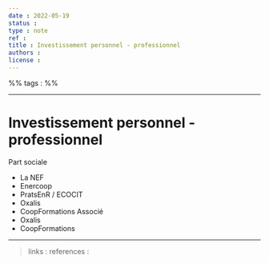 ```yaml
---
date : 2022-05-19
status : 
type : note
ref : 
title : Investissement personnel - professionnel
authors : 
license : 
---
```


%% tags : %% 

---

Investissement personnel - professionnel
===

Part sociale
- La NEF
- Enercoop
- PratsEnR / ECOCIT
- Oxalis
- CoopFormations
Associé
- Oxalis
- CoopFormations



---
> links : 
> references : 